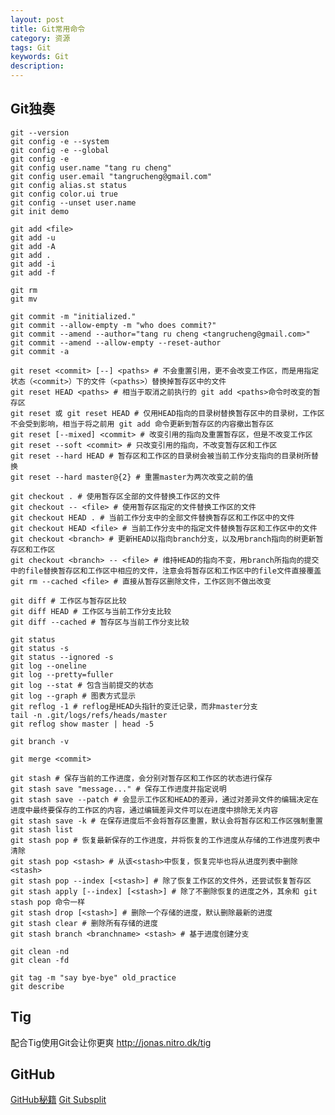```yaml
---
layout: post
title: Git常用命令
category: 资源
tags: Git
keywords: Git
description: 
---
```


## Git独奏

    git --version
    git config -e --system
    git config -e --global
    git config -e
    git config user.name "tang ru cheng"
    git config user.email "tangrucheng@gmail.com"
    git config alias.st status
    git config color.ui true
    git config --unset user.name
    git init demo
    
    git add <file>
    git add -u
    git add -A
    git add .
    git add -i
    git add -f

    git rm
    git mv

    git commit -m "initialized."
    git commit --allow-empty -m "who does commit?"
    git commit --amend --author="tang ru cheng <tangrucheng@gmail.com>"
    git commit --amend --allow-empty --reset-author
    git commit -a

    git reset <commit> [--] <paths> # 不会重置引用，更不会改变工作区，而是用指定状态（<commit>）下的文件（<paths>）替换掉暂存区中的文件
    git reset HEAD <paths> # 相当于取消之前执行的 git add <paths>命令时改变的暂存区
    git reset 或 git reset HEAD # 仅用HEAD指向的目录树替换暂存区中的目录树，工作区不会受到影响，相当于将之前用 git add 命令更新到暂存区的内容撤出暂存区
    git reset [--mixed] <commit> # 改变引用的指向及重置暂存区，但是不改变工作区
    git reset --soft <commit> # 只改变引用的指向，不改变暂存区和工作区
    git reset --hard HEAD # 暂存区和工作区的目录树会被当前工作分支指向的目录树所替换
    git reset --hard master@{2} # 重置master为两次改变之前的值

    git checkout . # 使用暂存区全部的文件替换工作区的文件
    git checkout -- <file> # 使用暂存区指定的文件替换工作区的文件
    git checkout HEAD . # 当前工作分支中的全部文件替换暂存区和工作区中的文件
    git checkout HEAD <file> # 当前工作分支中的指定文件替换暂存区和工作区中的文件
    git checkout <branch> # 更新HEAD以指向branch分支，以及用branch指向的树更新暂存区和工作区
    git checkout <branch> -- <file> # 维持HEAD的指向不变，用branch所指向的提交中的file替换暂存区和工作区中相应的文件，注意会将暂存区和工作区中的file文件直接覆盖
    git rm --cached <file> # 直接从暂存区删除文件，工作区则不做出改变

    git diff # 工作区与暂存区比较
    git diff HEAD # 工作区与当前工作分支比较
    git diff --cached # 暂存区与当前工作分支比较

    git status
    git status -s
    git status --ignored -s
    git log --oneline
    git log --pretty=fuller
    git log --stat # 包含当前提交的状态
    git log --graph # 图表方式显示
    git reflog -1 # reflog是HEAD头指针的变迁记录，而非master分支
    tail -n .git/logs/refs/heads/master
    git reflog show master | head -5

    git branch -v

    git merge <commit>

    git stash # 保存当前的工作进度，会分别对暂存区和工作区的状态进行保存
    git stash save "message..." # 保存工作进度并指定说明
    git stash save --patch # 会显示工作区和HEAD的差异，通过对差异文件的编辑决定在进度中最终要保存的工作区的内容，通过编辑差异文件可以在进度中排除无关内容
    git stash save -k # 在保存进度后不会将暂存区重置，默认会将暂存区和工作区强制重置
    git stash list
    git stash pop # 恢复最新保存的工作进度，并将恢复的工作进度从存储的工作进度列表中清除
    git stash pop <stash> # 从该<stash>中恢复，恢复完毕也将从进度列表中删除<stash>
    git stash pop --index [<stash>] # 除了恢复工作区的文件外，还尝试恢复暂存区
    git stash apply [--index] [<stash>] # 除了不删除恢复的进度之外，其余和 git stash pop 命令一样
    git stash drop [<stash>] # 删除一个存储的进度，默认删除最新的进度
    git stash clear # 删除所有存储的进度
    git stash branch <branchname> <stash> # 基于进度创建分支

    git clean -nd
    git clean -fd

    git tag -m "say bye-bye" old_practice
    git describe

## Tig

配合Tig使用Git会让你更爽 <http://jonas.nitro.dk/tig>

## GitHub

[GitHub秘籍](https://github.com/tiimgreen/github-cheat-sheet)
[Git Subsplit](https://github.com/dflydev/git-subsplit)
